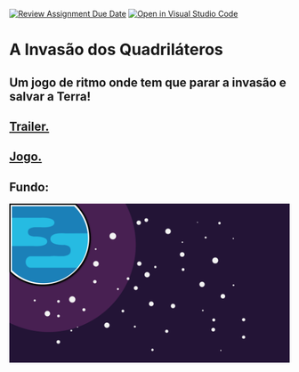 [![Review Assignment Due Date](https://classroom.github.com/assets/deadline-readme-button-24ddc0f5d75046c5622901739e7c5dd533143b0c8e959d652212380cedb1ea36.svg)](https://classroom.github.com/a/cjPY6057)
[![Open in Visual Studio Code](https://classroom.github.com/assets/open-in-vscode-718a45dd9cf7e7f842a935f5ebbe5719a5e09af4491e668f4dbf3b35d5cca122.svg)](https://classroom.github.com/online_ide?assignment_repo_id=11255585&assignment_repo_type=AssignmentRepo)


# A Invasão dos Quadriláteros

## Um jogo de ritmo onde tem que parar a invasão e salvar a Terra!

## [Trailer.](https://www.youtube.com/watch?v=aNtO9_Arep0)

## [Jogo.](https://ar-eses.github.io/finalprojectoneclick-invasao-dos-quadrilateros/)

## Fundo:
![Fundo](images/background.png)
